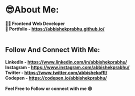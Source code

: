# 😎About Me:

**👨‍💻 Frontend Web Developer** <br />
**🔗 Portfolio - https://abbishekprabhu.github.io/** <br />
<br />
## Follow And Connect With Me:
**LinkedIn - https://www.linkedin.com/in/abbishekprabhu/** <br />
**Instagram - https://www.instagram.com/abbishekprabhu/** <br />
**Twitter - https://www.twitter.com/abbishekoffl/** <br />
**Codepen - https://codepen.io/abbishekprabhu/** <br />
<br />
**Feel Free to Follow or connect with me 😄**

